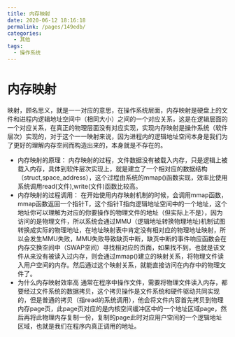 ```yaml
---
title: 内存映射
date: 2020-06-12 18:16:18
permalink: /pages/149edb/
categories: 
  - 其他
tags: 
  - 操作系统
---
```

# 内存映射
映射，顾名思义，就是一一对应的意思，在操作系统层面，内存映射是硬盘上的文件和进程内逻辑地址空间中（相同大小）之间的一个对应关系，这是在逻辑层面的一个对应关系，在真正的物理层面没有对应实现，实现内存映射是操作系统（软件层次）实现的，对于这个一一映射来说，因为进程内的逻辑地址空间本身是我们为了更好的理解内存空间而构造出来的，本身就是不存在的。
* 内存映射的原理：
内存映射的过程，文件数据没有被载入内存，只是逻辑上被载入内存，具体到软件层次实现上，就是建立了一个相对应的数据结构（struct,space_address），这个过程由系统的mmap()函数实现，效率比使用系统调用read(文件),write(文件)函数比较高。
* 内存映射的过程调用：
在开始使用内存映射机制的时候，会调用mmap函数，mmap函数返回一个指针T，这个指针T指向逻辑地址空间中的一个地址，这个地址你可以理解为对应的你要操作的物理文件的地址（但实际上不是），因为访问的是物理文件，所以系统会通过MMU（逻辑地址转换物理地址)机制试图转换成实际的物理地址，在地址映射表中肯定没有相对应的物理地址映射，所以会发生MMU失败，MMU失败导致缺页中断，缺页中断的事件响应函数会在内存交换空间中（SWAP空间）寻找相对应的页面，如果找不到，也就是该文件从来没有被读入过内存，则会通过mmap()建立的映射关系，将物理文件读入用户空间的内存。然后通过这个映射关系，就能直接访问在内存中的物理文件了。
* 为什么内存映射效率高
通常在程序中操作文件，需要将物理文件读入内存，都要经过文件系统的数据拷贝，这个拷贝操作是文件系统和硬件驱动共同实现的，但是普通的拷贝（指read的系统调用），他会将文件内容首先拷贝到物理内存page页，此page页对应的是内核空间缓冲区中的一个地址区域page，然后再将此物理内存复制一份，复制的page此时对应用户空间的一个逻辑地址区域，也就是我们在程序内真正调用的地址。
<!-- more -->